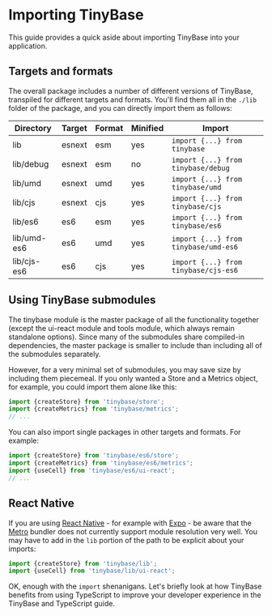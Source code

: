 # Importing TinyBase

This guide provides a quick aside about importing TinyBase into your
application.

## Targets and formats

The overall package includes a number of different versions of TinyBase,
transpiled for different targets and formats. You'll find them all in the
`./lib` folder of the package, and you can directly import them as follows:

| Directory   | Target | Format | Minified | Import                               |
| ----------- | ------ | ------ | -------- | ------------------------------------ |
| lib         | esnext | esm    | yes      | `import {...} from tinybase`         |
| lib/debug   | esnext | esm    | no       | `import {...} from tinybase/debug`   |
| lib/umd     | esnext | umd    | yes      | `import {...} from tinybase/umd`     |
| lib/cjs     | esnext | cjs    | yes      | `import {...} from tinybase/cjs`     |
| lib/es6     | es6    | esm    | yes      | `import {...} from tinybase/es6`     |
| lib/umd-es6 | es6    | umd    | yes      | `import {...} from tinybase/umd-es6` |
| lib/cjs-es6 | es6    | cjs    | yes      | `import {...} from tinybase/cjs-es6` |

## Using TinyBase submodules

The tinybase module is the master package of all the functionality together
(except the ui-react module and tools module, which always remain standalone
options). Since many of the submodules share compiled-in dependencies, the
master package is smaller to include than including all of the submodules
separately.

However, for a very minimal set of submodules, you may save size by including
them piecemeal. If you only wanted a Store and a Metrics object, for example,
you could import them alone like this:

```js yolo
import {createStore} from 'tinybase/store';
import {createMetrics} from 'tinybase/metrics';
// ...
```

You can also import single packages in other targets and formats. For example:

```js yolo
import {createStore} from 'tinybase/es6/store';
import {createMetrics} from 'tinybase/es6/metrics';
import {useCell} from 'tinybase/es6/ui-react';
// ...
```

## React Native

If you are using [React Native](https://reactnative.dev/) - for example with
[Expo](https://expo.dev/) - be aware that the
[Metro](https://facebook.github.io/metro/) bundler does not currently support
module resolution very well. You may have to add in the `lib` portion of the
path to be explicit about your imports:

```js yolo
import {createStore} from 'tinybase/lib';
import {useCell} from 'tinybase/lib/ui-react';
```

OK, enough with the `import` shenanigans. Let's briefly look at how TinyBase
benefits from using TypeScript to improve your developer experience in the
TinyBase and TypeScript guide.
